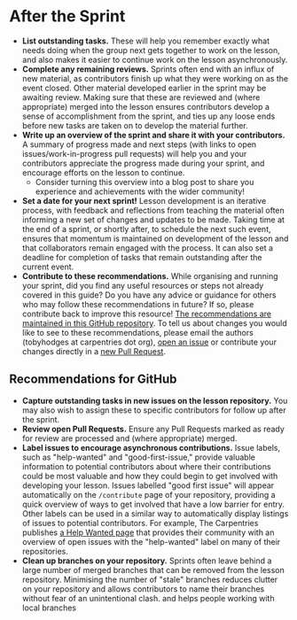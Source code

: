 # After the Sprint

- **List outstanding tasks.** 
  These will help you remember exactly what needs doing when the group next gets together to work on the lesson, 
  and also makes it easier to continue work on the lesson asynchronously.
- **Complete any remaining reviews.**
  Sprints often end with an influx of new material, as contributors finish up what they were working on as the event closed.
  Other material developed earlier in the sprint may be awaiting review.
  Making sure that these are reviewed and (where appropriate) merged into the lesson
  ensures contributors develop a sense of accomplishment from the sprint,
  and ties up any loose ends before new tasks are taken on to develop the material further.
- **Write up an overview of the sprint and share it with your contributors.**
  A summary of progress made and next steps (with links to open issues/work-in-progress pull requests)
  will help you and your contributors appreciate the progress made during your sprint,
  and encourage efforts on the lesson to continue.
  - Consider turning this overview into a blog post to share you experience and achievements with the wider community!
- **Set a date for your next sprint!**
  Lesson development is an iterative process, with feedback and reflections from teaching the material
  often informing a new set of changes and updates to be made.
  Taking time at the end of a sprint, or shortly after, to schedule the next such event,
  ensures that momentum is maintained on development of the lesson and
  that collaborators remain engaged with the process.
  It can also set a deadline for completion of tasks that remain outstanding after the current event.
- **Contribute to these recommendations.**
  While organising and running your sprint, did you find any useful resources or steps not already covered
  in this guide? 
  Do you have any advice or guidance for others who may follow these recommendations in future?
  If so, please contribute back to improve this resource!
  [The recommendations are maintained in this GitHub repository](https://github.com/tobyhodges/lesson-sprint-recommendations).
  To tell us about changes you would like to see to these recommendations,
  please email the authors (tobyhodges at carpentries dot org), 
  [open an issue](https://github.com/tobyhodges/lesson-sprint-recommendations/issues/new)
  or contribute your changes directly in a [new Pull Request](https://github.com/tobyhodges/lesson-sprint-recommendations/pulls).


## Recommendations for GitHub

- **Capture outstanding tasks in new issues on the lesson repository.** 
  You may also wish to assign these to specific contributors for follow up after the sprint.
- **Review open Pull Requests.**
  Ensure any Pull Requests marked as ready for review are processed and (where appropriate) merged.
- **Label issues to encourage asynchronous contributions.**
  Issue labels, such as "help-wanted" and "good-first-issue," provide valuable information to potential contributors
  about where their contributions could be most valuable and how they could begin to get involved with developing
  your lesson.
  Issues labelled "good first issue" will appear automatically on the `/contribute` page of your repository,
  providing a quick overview of ways to get involved that have a low barrier for entry.
  Other labels can be used in a similar way to automatically display listings of issues to potential contributors.
  For example, The Carpentries publishes [a Help Wanted page](https://carpentries.org/help-wanted-issues/) that provides their community with an overview of
  open issues with the "help-wanted" label on many of their repositories.
- **Clean up branches on your repository.**
  Sprints often leave behind a large number of merged branches that can be removed from the lesson repository.
  Minimising the number of "stale" branches reduces clutter on your repository
  and allows contributors to name their branches without fear of an unintentional clash.
  and helps people working with local branches
